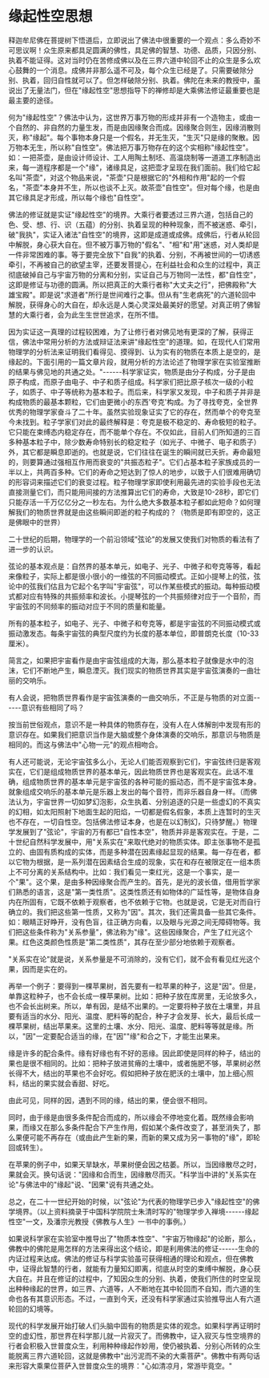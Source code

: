 # 缘起性空思想

释迦牟尼佛在菩提树下悟道后，立即说出了佛法中很重要的一个观点：多么奇妙不可思议啊！众生原来都具足圆满的佛性，具足佛的智慧、功德、品质，只因分别、执着不能证得。这对当时仍在苦修成佛以及在三界六道中轮回不止的众生是多么欢心鼓舞的一个消息。成佛并非那么遥不可及，每个众生已经是了。只需要破除分别、执着，回归自性就可以了。但怎样破除分别、执着。佛陀在未来的教授中，虽说出了无量法门，但在"缘起性空"思想指导下的禅修却是大乘佛法修证最重要也是最主要的途径。

何为"缘起性空"？佛法中认为，这世界万事万物的形成并非有一个造物主，或由一个自然的、非自然的力量生发，而是由因缘聚合而成。因缘聚合则生，因缘消散则灭，称"缘起"。每个事物本身只是一个假名，并无生灭，"生灭"只是缘的聚散。因万物本无生，所以称"自性空"。佛法把万事万物存在的这个实相称"缘起性空"。如：一把茶壶，是由设计师设计、工人用陶土制坯、高温烧制等一道道工序制造出来，每一道程序都是一个"缘"，诸缘具足，这把壶才呈现在我们面前。我们给它起名叫"茶壶"，对这个物品来说，"茶壶"只是根据它的"外相和作用"起的一个假名，"茶壶"本身并不生，所以也谈不上灭。故茶壶"自性空"。但对每个缘，也是由其它缘具足才形成，所以每个缘也"自性空"。

佛法的修证就是实证"缘起性空"的境界。大乘行者要透过三界六道，包括自己的色、受、想、行、识（五蕴）的分别、执着呈现的种种现象，而不被迷惑、牵引，破"我执"，实证入诸法"自性空"的境界，这即是成道或成佛。成佛后，行者从轮回中解脱，身心获大自在。但不被万事万物的"假名"、"相"和"用"迷惑，对人类却是一件非常困难的事。等于要完全放下"自我"的执着、分别，不再被世间的一切诱惑牵引，不再被自己的欲望主宰，还要发菩提心，在利益社会和众生的过程中，真正彻底破掉自己与宇宙万物的分离和分别，实证自己与万物同一法性，都"自性空"，这即是修证与功德的圆满。所以把真正的大乘行者称"大丈夫之行"，把佛殿称"大雄宝殿"。即是说"求道者"所行是世间难行之事。但从有"生老病死"的六道轮回中解脱，获得身心的大自在，却永远是人类心灵深处最美好的愿望。对真正明了佛智慧的大乘行者，会为此生生世世追求，在所不惜。

因为实证这一真理的过程较困难，为了让修行者对佛见地有更深的了解，获得正信，佛法中常用分析的方法或辩证法来讲"缘起性空"的道理。如，在现代人们常用物理学的分析法来证明我们看得见、摸得到、认为实有的物质在本质上是空的，是缘起的。下面引用的一篇文章片段，就用分析的方法论述了物理学家在实验室推断的结果与佛见地的共通之处。"------科学家证实，物质是由分子构成，分子是由原子构成，而原子由电子、中子和质子组成。科学家们把比原子核次一级的小粒子，如质子、中子等统称为基本粒子。而后来，科学家又发现，中子和质子并非是构成物质的最基本颗粒，它们由更微小的东西'夸克'构成。为了寻找夸克，全世界优秀的物理学家奋斗了二十年。虽然实验现象证实了它的存在，然而单个的夸克至今未找到。粒子学家们对此的最终解释是：夸克是极不稳定的、寿命极短的粒子。它只能在束缚态内稳定存在，而不能单个存在。不仅如此，目前人们所知道的三百多种基本粒子中，除少数寿命特别长的稳定粒子（如光子、中微子、电子和质子）外，其它都是瞬息即逝的。也就是说，它们往往在诞生的瞬间就已夭折。寿命最短的，则要算通过强相互作用而衰变的"共振态粒子"。它们占基本粒子家族成员的一半以上，共两百多种。它们的寿命之短达到了惊人的地步，以致于人们很难用确切的形容词来描述它们的衰变过程。粒子物理学家即使利用最先进的实验手段也无法直接测量它们，而只能用间接的方法推算出它们的寿命，大致是10-28秒，即它们只能存活一千万亿亿分之一秒左右。为什么绝大多数基本粒子都如此短命？如何理解我们的物质世界就是由这些瞬间即逝的粒子构成的？（物质是即有即空的，这正是佛眼中的世界）

二十世纪的后期，物理学的一个前沿领域"弦论"的发展又使我们对物质的看法有了进一步的认识。

弦论的基本观点是：自然界的基本单元，如电子、光子、中微子和夸克等等，看起来像粒子，实际上都是很小很小的一维弦的不同振动模式。正如小提琴上的弦，弦论中的弦我们估且为它起个名字叫"宇宙弦"，可以作某些模式的振动。每种振动模式都对应有特殊的共振频率和波长。小提琴弦的一个共振频律对应于一个音阶，而宇宙弦的不同频率的振动对应于不同的质量和能量。

所有的基本粒子，如电子、光子、中微子和夸克等，都是宇宙弦的不同振动模式或振动激发态。每条宇宙弦的典型尺度约为长度的基本单位，即普朗克长度（10-33厘米）。

简言之，如果把宇宙看作是由宇宙弦组成的大海，那么基本粒子就像是水中的泡沫，它们不断地产生，瞬息湮灭。我们现实的物质世界其实是宇宙弦演奏的一曲壮丽的交响乐。

有人会说，把物质世界看作是宇宙弦演奏的一曲交响乐，不正是与物质的对立面------意识有些相同了吗？

按当前世俗观点，意识不是一种具体的物质存在，没有人在人体解剖中发现有形的意识存在。如果我们把意识当作是大脑或整个身体演奏的交响乐，那意识与物质是相同的。而这与佛法中"心物一元"的观点相吻合。

有人还可能说，无论宇宙弦多么小，无论人们能否观察到它们，宇宙弦终归是客观实在，它们是组成物质世界的基本单元，因此物质世界也是客观实在。此话不准确，组成物质世界的基本单元是宇宙弦的各种可能的振动态，而不是宇宙弦本身。就象组成交响乐的基本单元是乐器上发出的每个音符，而非乐器自身一样。（而佛法认为，宇宙世界一切如梦幻泡影，众生执着、分别追逐的只是一些虚幻的不真实的幻相，如太阳照射下地面生起的阳焰，一切都是假名假象，本质上连暂时的生灭也不存在，一切自性空。包括佛法修证本身，也是在以幻制幻，只待梦醒。）物理学发展到了"弦论"，宇宙的万有都已"自性本空"，物质并非是客观实在。于是，二十世纪自然科学发展中，用"关系实在"来取代绝对的物质实体。即主张事物不是孤立的、由固有质构成的实体，而是多种潜在因素缘起显现的结果。每一存在者，都以它物为根据，是一系列潜在因素结合生成的现象，实在和存在被限定在一组本质上不可分离的关系结构中。比如：我们看见一束红光，这是一个事实，是一个"果"。这个果，是由多种因缘聚合而产生的。首先，是光的波长值，借用哲学家们熟悉的语言，这是"第一类性质"。这类性质还有如物体的广延性等，是物体自身内在所固有，它既不依赖于观察者，也不依赖于它物。也就是说，它是无对而自行确立的。我们把这些第一性质，又称为"因"。其次，我们还需具备一些其它条件。如：眼睛正好睁开，没有色盲，往正确方向看，以及眼与光源之间无障碍物等。我们把这些条件称为"关系参量"，佛法称为"缘"。这些因缘聚合，产生了红光这个果。红色这类颜色性质是"第二类性质"，其存在至少部分地依赖于观察者。

"关系实在论"就是说，关系参量是不可消除的，没有它们，就不会有看见红光这个果，因而是实在的。

再举一个例子：要得到一棵苹果树，首先要有一粒苹果的种子，这是"因"。但是，单靠这粒种子，也不会长成一棵苹果树。比如：把种子放在库房里，无论放多久，也不会长出树来。所以，单有因，是结不出果的。一定要将种子放在土壤里，并且要有适当的水分、阳光、温度、肥料等的配合，种子才会发芽、长大，最后长成一棵苹果树，结出苹果来。这里的土壤、水分、阳光、温度、肥料等等就是缘。所以，"因"一定要配合适当的缘，在"因""缘"和合之下，才能生出果来。

缘是许多的配合条件。缘有好缘也有不好的恶缘。因此即使是同样的种子，结出的果也是很不相同的。比如：把种子放进贫瘠的土壤中，或者施肥不够，苹果树必然长得不大，结出的苹果也不会好吃。假如把种子放在肥沃的土壤中，加上细心照料，结出的果实就会香甜、好吃。

由此可见，同样的因，遇到不同的缘，结出的果，便会很不相同。

同时，由于缘是由很多条件配合而成的，所以缘会不停地变化着。既然缘会影响果，而缘又在那么多条件配合下产生作用，假如某个条件改变了，甚至消失了，那么果便可能不再存在（或由此产生新的果，而新的果又成为另一事物的"缘"，即轮回或转生）。

在苹果的例子中，如果天旱缺水，苹果树便会因之枯萎。所以，当因缘散尽之时，果就会灭。换句话说："因缘和合而生，因缘散尽而灭。"科学当中讲的"关系实在论"与佛法中的"缘起"说、"因果"说有共通之处。

总之，在二十一世纪开始的时候，以"弦论"为代表的物理学已步入"缘起性空"的佛学境界。（以上资料摘录于中国科学院院士朱清时写的"物理学步入禅境------缘起性空"一文，及潘宗光教授《佛教与人生》一书中的事例。）

如果说科学家在实验室中推导出了"物质本性空"、"宇宙万物缘起"的论断，那么，佛教中的佛陀是用怎样的方法来得出这个结论，即是利用佛法的修证------生命的内证过程来达成。佛法的修证与科学实验虽可获得相通的理论和观点，但在佛教中，证得此智慧的行者，就能有力量知幻即离，彻底从时空的束缚中解脱，身心获大自在。并且在修证的过程中，了知因众生的分别、执着，使我们所住的时空呈现出种种缘起的世界，如三界、六道等，人不断地在其中轮回而不自知，而六道的生命也各有其意识形态。不过，一直到今天，还没有科学家通过实验推导出人有六道轮回的幻境等。

现代的科学发展开始打破人们头脑中固有的物质是实体的观念。如果科学再证明时空的虚幻性，那世界在科学那儿就一片寂灭了。而佛教中，证入寂灭与性空境界的行者会积极入世普度众生，利用种种缘起作妙用，使仍被执着、分别心所转的众生能脱离三界六道轮回，这就是佛教中"出污泥而不染的大乘菩萨"。佛教中有两句话来形容大乘果位菩萨入世普度众生的境界："心如清凉月，常游毕竟空。"